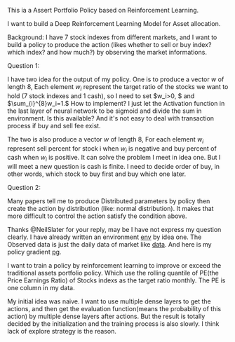 This ia a Assert Portfolio Policy based on Reinforcement Learning.

I want to build a Deep Reinforcement Learning Model for Asset allocation.

Background: I have 7 stock indexes from different markets, and I want to build a policy to produce the action 
 (likes whether to sell or buy index? which index? and how much?) by observing the market informations.
 
 Question 1: 
 
 I have two idea for the output of my policy. One is to produce a vector $w$ of length 8, 
 Each element $w_i$ represent the target ratio of the stocks we want to hold (7 stock indexes and 1 cash), 
 so I need to set $w_i>0, $ and $\sum_{i}^{8}w_i=1.$ How to implement? I just let the 
 Activation function in the last layer of neural network to be sigmoid and divide the sum
 in environment. Is this available? And it's not easy to deal with transaction process 
 if buy and sell fee exist.
 
 The two is also produce a vector $w$ of length 8, For each element $w_i$ represent sell percent 
 for stock i when $w_i$ is negative and buy percent of cash when $w_i$ is positive. 
 It can solve the problem I meet in idea one. But I will meet a new question is cash is finite. 
 I need to decide order of buy, in other words, which stock to buy first and buy which one later.
 
 Question 2:
 
Many papers tell me to produce Distributed parameters by policy then create the action 
by distribution (like: normal distribution). It makes that more difficult to control the action 
 satisfy the condition above.
 
 Thanks @NeilSlater for your reply, may be I have not express my question clearly. I have already written an 
 environment [env](https://github.com/cmcai0104/Assert_Portfolio_Policy/blob/master/environment/DNN_MarketEnv.py) by idea one. 
 The Observed data is just the daily data of market like [data](https://github.com/cmcai0104/Assert_Portfolio_Policy/blob/master/data/create_feature.csv).
 And here is my policy gradient [pg](https://github.com/cmcai0104/Assert_Portfolio_Policy/blob/master/PolicyGradient.py).
 
 I want to train a policy by reinforcement learning to improve or exceed the traditional assets portfolio policy.
 Which use the rolling quantile of PE(the Price Earnings Ratio) of Stocks indexs as the target ratio monthly. The PE is one column in my data.
 
My initial idea was naive. I want to use multiple dense layers to get the actions, and then get the evaluation function(means the probability of this action) by multiple dense layers after actions. 
But the result is totally decided by the initialization and the training process is also slowly. I think lack of explore strategy is the reason.
 